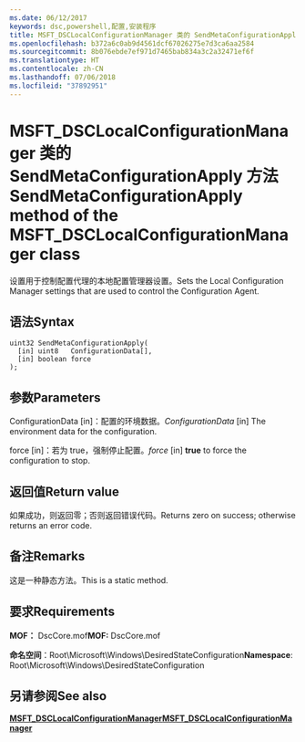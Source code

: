 ```yaml
---
ms.date: 06/12/2017
keywords: dsc,powershell,配置,安装程序
title: MSFT_DSCLocalConfigurationManager 类的 SendMetaConfigurationApply 方法
ms.openlocfilehash: b372a6c0ab9d4561dcf67026275e7d3ca6aa2584
ms.sourcegitcommit: 8b076ebde7ef971d7465bab834a3c2a32471ef6f
ms.translationtype: HT
ms.contentlocale: zh-CN
ms.lasthandoff: 07/06/2018
ms.locfileid: "37892951"
---
```

# <a name="sendmetaconfigurationapply-method-of-the-msftdsclocalconfigurationmanager-class"></a><span data-ttu-id="98f99-103">MSFT_DSCLocalConfigurationManager 类的 SendMetaConfigurationApply 方法</span><span class="sxs-lookup"><span data-stu-id="98f99-103">SendMetaConfigurationApply method of the MSFT_DSCLocalConfigurationManager class</span></span>

<span data-ttu-id="98f99-104">设置用于控制配置代理的本地配置管理器设置。</span><span class="sxs-lookup"><span data-stu-id="98f99-104">Sets the Local Configuration Manager settings that are used to control the Configuration Agent.</span></span>

## <a name="syntax"></a><span data-ttu-id="98f99-105">语法</span><span class="sxs-lookup"><span data-stu-id="98f99-105">Syntax</span></span>

```mof
uint32 SendMetaConfigurationApply(
  [in] uint8   ConfigurationData[],
  [in] boolean force
);
```

## <a name="parameters"></a><span data-ttu-id="98f99-106">参数</span><span class="sxs-lookup"><span data-stu-id="98f99-106">Parameters</span></span>

<span data-ttu-id="98f99-107">ConfigurationData \[in\]：配置的环境数据。</span><span class="sxs-lookup"><span data-stu-id="98f99-107">*ConfigurationData* \[in\] The environment data for the configuration.</span></span>

<span data-ttu-id="98f99-108">force \[in\]：若为 true，强制停止配置。</span><span class="sxs-lookup"><span data-stu-id="98f99-108">*force* \[in\] **true** to force the configuration to stop.</span></span>

## <a name="return-value"></a><span data-ttu-id="98f99-109">返回值</span><span class="sxs-lookup"><span data-stu-id="98f99-109">Return value</span></span>

<span data-ttu-id="98f99-110">如果成功，则返回零；否则返回错误代码。</span><span class="sxs-lookup"><span data-stu-id="98f99-110">Returns zero on success; otherwise returns an error code.</span></span>

## <a name="remarks"></a><span data-ttu-id="98f99-111">备注</span><span class="sxs-lookup"><span data-stu-id="98f99-111">Remarks</span></span>

<span data-ttu-id="98f99-112">这是一种静态方法。</span><span class="sxs-lookup"><span data-stu-id="98f99-112">This is a static method.</span></span>

## <a name="requirements"></a><span data-ttu-id="98f99-113">要求</span><span class="sxs-lookup"><span data-stu-id="98f99-113">Requirements</span></span>

<span data-ttu-id="98f99-114">**MOF：** DscCore.mof</span><span class="sxs-lookup"><span data-stu-id="98f99-114">**MOF:** DscCore.mof</span></span>

<span data-ttu-id="98f99-115">**命名空间**：Root\Microsoft\Windows\DesiredStateConfiguration</span><span class="sxs-lookup"><span data-stu-id="98f99-115">**Namespace**: Root\Microsoft\Windows\DesiredStateConfiguration</span></span>

## <a name="see-also"></a><span data-ttu-id="98f99-116">另请参阅</span><span class="sxs-lookup"><span data-stu-id="98f99-116">See also</span></span>

[<span data-ttu-id="98f99-117">**MSFT_DSCLocalConfigurationManager**</span><span class="sxs-lookup"><span data-stu-id="98f99-117">**MSFT_DSCLocalConfigurationManager**</span></span>](msft-dsclocalconfigurationmanager.md)